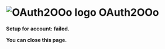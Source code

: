# ![OAuth2OOo logo][1] OAuth2OOo

**Setup for <span id="provider"></span> account: <span id="user"></span> failed.**

**You can close this page.**

[1]: <https://prrvchr.github.io/OAuth2OOo/img/OAuth2OOo.png>

<script type="module" src="./oauth2.js"></script>

